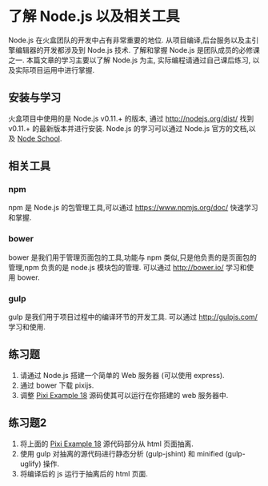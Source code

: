 # 了解 Node.js 以及相关工具

Node.js 在火盒团队的开发中占有非常重要的地位. 从项目编译,后台服务以及主引擎编辑器的开发都涉及到 Node.js 技术.
了解和掌握 Node.js 是团队成员的必修课之一. 本篇文章的学习主要以了解 Node.js 为主, 实际编程请通过自己课后练习,
以及实际项目运用中进行掌握.

## 安装与学习

火盒项目中使用的是 Node.js v0.11.+ 的版本, 通过 http://nodejs.org/dist/ 找到 v0.11.+ 的最新版本并进行安装.
Node.js 的学习可以通过 Node.js 官方的文档,以及 [Node School](http://nodeschool.io/).

## 相关工具

### npm

npm 是 Node.js 的包管理工具,可以通过 https://www.npmjs.org/doc/ 快速学习和掌握.

### bower

bower 是我们用于管理页面包的工具,功能与 npm 类似,只是他负责的是页面包的管理,npm 负责的是 node.js 模块包的管理.
可以通过 http://bower.io/ 学习和使用 bower.

### gulp

gulp 是我们用于项目过程中的编译环节的开发工具. 可以通过 http://gulpjs.com/ 学习和使用.

## 练习题

 1. 请通过 Node.js 搭建一个简单的 Web 服务器 (可以使用 express).
 1. 通过 bower 下载 pixijs.
 1. 调整 [Pixi Example 18](http://www.pixijs.com/examples/) 源码使其可以运行在你搭建的 web 服务器中.

## 练习题2

 1. 将上面的 [Pixi Example 18](http://www.pixijs.com/examples/) 源代码部分从 html 页面抽离.
 1. 使用 gulp 对抽离的源代码进行静态分析 (gulp-jshint) 和 minified (gulp-uglify) 操作.
 1. 将编译后的 js 运行于抽离后的 html 页面.

